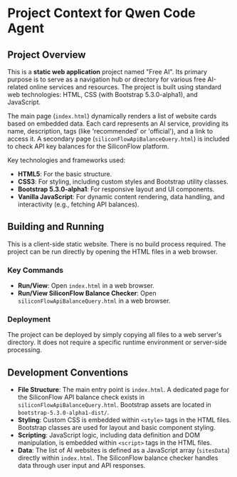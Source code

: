# Project Context for Qwen Code Agent

## Project Overview

This is a **static web application** project named "Free AI". Its primary purpose is to serve as a navigation hub or directory for various free AI-related online services and resources. The project is built using standard web technologies: HTML, CSS (with Bootstrap 5.3.0-alpha1), and JavaScript.

The main page (`index.html`) dynamically renders a list of website cards based on embedded data. Each card represents an AI service, providing its name, description, tags (like 'recommended' or 'official'), and a link to access it. A secondary page (`siliconFlowApiBalanceQuery.html`) is included to check API key balances for the SiliconFlow platform.

Key technologies and frameworks used:
*   **HTML5**: For the basic structure.
*   **CSS3**: For styling, including custom styles and Bootstrap utility classes.
*   **Bootstrap 5.3.0-alpha1**: For responsive layout and UI components.
*   **Vanilla JavaScript**: For dynamic content rendering, data handling, and interactivity (e.g., fetching API balances).

## Building and Running

This is a client-side static website. There is no build process required. The project can be run directly by opening the HTML files in a web browser.

### Key Commands

*   **Run/View**: Open `index.html` in a web browser.
*   **Run/View SiliconFlow Balance Checker**: Open `siliconFlowApiBalanceQuery.html` in a web browser.

### Deployment

The project can be deployed by simply copying all files to a web server's directory. It does not require a specific runtime environment or server-side processing.

## Development Conventions

*   **File Structure**: The main entry point is `index.html`. A dedicated page for the SiliconFlow API balance check exists in `siliconFlowApiBalanceQuery.html`. Bootstrap assets are located in `bootstrap-5.3.0-alpha1-dist/`.
*   **Styling**: Custom CSS is embedded within `<style>` tags in the HTML files. Bootstrap classes are used for layout and basic component styling.
*   **Scripting**: JavaScript logic, including data definition and DOM manipulation, is embedded within `<script>` tags in the HTML files.
*   **Data**: The list of AI websites is defined as a JavaScript array (`sitesData`) directly within `index.html`. The SiliconFlow balance checker handles data through user input and API responses.